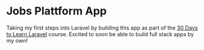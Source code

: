 # Jobs Plattform App

Taking my first steps into Laravel by building this app as part of the [30 Days to Learn Laravel](https://laracasts.com/series/30-days-to-learn-laravel-11) course. Excited to soon be able to build full stack apps by my own!